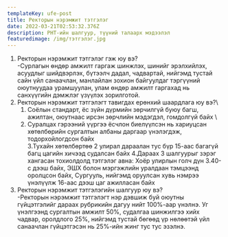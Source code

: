 ```yaml
---
templateKey: ufe-post
title: Ректорын нэрэмжит тэтгэлэг
date: 2022-03-21T02:53:32.376Z
description: РНТ-ийн шалгуур, түүний талаарх мэдээлэл
featuredimage: /img/тэтгэлэг.jpg
---
```

1. Ректорын нэрэмжит тэтгэлэг гэж юу вэ?\
   -Сурлагын өндөр амжилт гаргаж шинжлэх, шинийг эрэлхийлэх, асуудлыг шийдвэрлэх, бүтээлч дадал, чадвартай, нийгэмд тустай сайн үйл санаачлан, манлайлан зохион байгуулдаг тэргүүний оюутнуудаа урамшуулан, улам өндөр амжилт гаргахад нь санхүүгийн дэмжлэг үзүүлэх зорилготой.
2. Ректорын нэрэмжит тэтгэлэгт тавигдах ерөнхий шаардлага юу вэ?\
   1. Соёлын стандарт, ёс зүйн дүрмийн зөрчилгүй буюу багш, ажилтан, оюутнаас ирсэн зөрчлийн мэдэгдэл, гомдолгүй байх \
   2. Суралцах гэрээний үүргээ ёсчлон биелүүлсэн нь хариуцсан хөтөлбөрийн сургалтын албаны даргаар үнэлэгдэж, тодорхойлогдсон байх \
   3.Тухайн хөтөлбөртөө 2 улирал дараалан тус бүр 15-аас багагүй багц цагийн хичээд судалсан байх 4.Дараах 3 шалгуурыг зэрэг хангасан тохиолдолд тэтгэлэг авна: Хоёр улирлын голч дүн 3.40-с дээш байх, ЭШХ болон мэргэжлийн уралдаан тэмцээнд оролцсон байх, Сургууль, нийгэмд оруулсан хувь нэмрээ үнэлүүлж 16-аас дээш цаг ажилласан байх
3. Ректорын нэрэмжит тэтгэлэгийн шалгуур юу вэ?\
   -Ректорын нэрэмжит тэтгэлэгт нэр дэвшиж буй оюутны гүйцэтгэлийг дараах рубрикийн дагуу нийт 100%-аар үнэлнэ. Уг үнэлгээнд сургалтын амжилт 50%, судалгаа шинжилгээ хийх чадвар, оролдлого 25%, нийгэмд тустай бөгөөд үр нөлөөтэй үйл санаачлан гүйцэтгэсэн нь 25%-ийн жинг тус тус эзэлнэ.